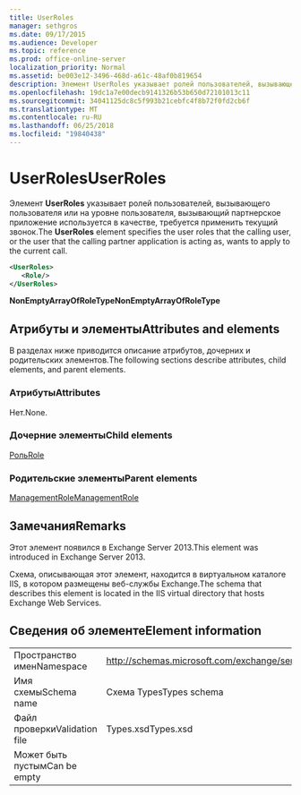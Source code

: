```yaml
---
title: UserRoles
manager: sethgros
ms.date: 09/17/2015
ms.audience: Developer
ms.topic: reference
ms.prod: office-online-server
localization_priority: Normal
ms.assetid: be003e12-3496-468d-a61c-48af0b819654
description: Элемент UserRoles указывает ролей пользователей, вызывающего пользователя или на уровне пользователя, вызывающий партнерское приложение используется в качестве, требуется применить текущий звонок.
ms.openlocfilehash: 19dc1a7e00decb9141326b53b650d72101013c11
ms.sourcegitcommit: 34041125dc8c5f993b21cebfc4f8b72f0fd2cb6f
ms.translationtype: MT
ms.contentlocale: ru-RU
ms.lasthandoff: 06/25/2018
ms.locfileid: "19840438"
---
```

# <a name="userroles"></a><span data-ttu-id="e56ee-103">UserRoles</span><span class="sxs-lookup"><span data-stu-id="e56ee-103">UserRoles</span></span>

<span data-ttu-id="e56ee-104">Элемент **UserRoles** указывает ролей пользователей, вызывающего пользователя или на уровне пользователя, вызывающий партнерское приложение используется в качестве, требуется применить текущий звонок.</span><span class="sxs-lookup"><span data-stu-id="e56ee-104">The **UserRoles** element specifies the user roles that the calling user, or the user that the calling partner application is acting as, wants to apply to the current call.</span></span> 
  
```XML
<UserRoles>
   <Role/>
</UserRoles>
```

 <span data-ttu-id="e56ee-105">**NonEmptyArrayOfRoleType**</span><span class="sxs-lookup"><span data-stu-id="e56ee-105">**NonEmptyArrayOfRoleType**</span></span>
## <a name="attributes-and-elements"></a><span data-ttu-id="e56ee-106">Атрибуты и элементы</span><span class="sxs-lookup"><span data-stu-id="e56ee-106">Attributes and elements</span></span>

<span data-ttu-id="e56ee-107">В разделах ниже приводится описание атрибутов, дочерних и родительских элементов.</span><span class="sxs-lookup"><span data-stu-id="e56ee-107">The following sections describe attributes, child elements, and parent elements.</span></span>
  
### <a name="attributes"></a><span data-ttu-id="e56ee-108">Атрибуты</span><span class="sxs-lookup"><span data-stu-id="e56ee-108">Attributes</span></span>

<span data-ttu-id="e56ee-109">Нет.</span><span class="sxs-lookup"><span data-stu-id="e56ee-109">None.</span></span>
  
### <a name="child-elements"></a><span data-ttu-id="e56ee-110">Дочерние элементы</span><span class="sxs-lookup"><span data-stu-id="e56ee-110">Child elements</span></span>

[<span data-ttu-id="e56ee-111">Роль</span><span class="sxs-lookup"><span data-stu-id="e56ee-111">Role</span></span>](role.md)
  
### <a name="parent-elements"></a><span data-ttu-id="e56ee-112">Родительские элементы</span><span class="sxs-lookup"><span data-stu-id="e56ee-112">Parent elements</span></span>

[<span data-ttu-id="e56ee-113">ManagementRole</span><span class="sxs-lookup"><span data-stu-id="e56ee-113">ManagementRole</span></span>](managementrole.md)
  
## <a name="remarks"></a><span data-ttu-id="e56ee-114">Замечания</span><span class="sxs-lookup"><span data-stu-id="e56ee-114">Remarks</span></span>

<span data-ttu-id="e56ee-115">Этот элемент появился в Exchange Server 2013.</span><span class="sxs-lookup"><span data-stu-id="e56ee-115">This element was introduced in Exchange Server 2013.</span></span>
  
<span data-ttu-id="e56ee-116">Схема, описывающая этот элемент, находится в виртуальном каталоге IIS, в котором размещены веб-службы Exchange.</span><span class="sxs-lookup"><span data-stu-id="e56ee-116">The schema that describes this element is located in the IIS virtual directory that hosts Exchange Web Services.</span></span>
  
## <a name="element-information"></a><span data-ttu-id="e56ee-117">Сведения об элементе</span><span class="sxs-lookup"><span data-stu-id="e56ee-117">Element information</span></span>

|||
|:-----|:-----|
|<span data-ttu-id="e56ee-118">Пространство имен</span><span class="sxs-lookup"><span data-stu-id="e56ee-118">Namespace</span></span>  <br/> |http://schemas.microsoft.com/exchange/services/2006/types  <br/> |
|<span data-ttu-id="e56ee-119">Имя схемы</span><span class="sxs-lookup"><span data-stu-id="e56ee-119">Schema name</span></span>  <br/> |<span data-ttu-id="e56ee-120">Схема Types</span><span class="sxs-lookup"><span data-stu-id="e56ee-120">Types schema</span></span>  <br/> |
|<span data-ttu-id="e56ee-121">Файл проверки</span><span class="sxs-lookup"><span data-stu-id="e56ee-121">Validation file</span></span>  <br/> |<span data-ttu-id="e56ee-122">Types.xsd</span><span class="sxs-lookup"><span data-stu-id="e56ee-122">Types.xsd</span></span>  <br/> |
|<span data-ttu-id="e56ee-123">Может быть пустым</span><span class="sxs-lookup"><span data-stu-id="e56ee-123">Can be empty</span></span>  <br/> ||
   

